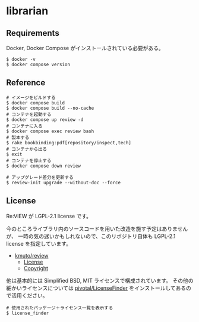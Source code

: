 # librarian


## Requirements

Docker, Docker Compose がインストールされている必要がある。

```shell
$ docker -v
$ docker compose version
```


## Reference

```shell
# イメージをビルドする
$ docker compose build
$ docker compose build --no-cache
# コンテナを起動する
$ docker compose up review -d
# コンテナに入る
$ docker compose exec review bash
# 製本する
$ rake bookbinding:pdf[repository/inspect,tech]
# コンテナから出る
$ exit
# コンテナを停止する
$ docker compose down review
```

```shell
# アップグレード差分を更新する
$ review-init upgrade --without-doc --force
```


## License

Re:VIEW が LGPL-2.1 license です。

今のところライブラリ内のソースコードを用いた改造を施す予定はありませんが、
一時の気の迷いかもしれないので、このリポジトリ自体も LGPL-2.1 license を指定しています。

- [kmuto/review](https://github.com/kmuto/review)
  - [License](https://github.com/kmuto/review?tab=readme-ov-file#license)
  - [Copyright](https://github.com/kmuto/review?tab=readme-ov-file#copyright)

他は基本的には Simplified BSD, MIT ライセンスで構成されています。
その他の細かいライセンスについては [pivotal/LicenseFinder](https://github.com/pivotal/LicenseFinder) をインストールしてあるので活用ください。

```shell
# 使用されたパッケージ＋ライセンス一覧を表示する
$ license_finder
```
